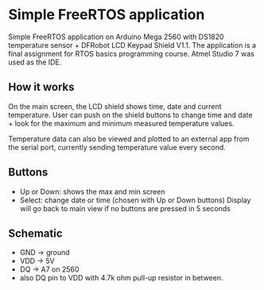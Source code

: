 # Simple FreeRTOS application
Simple FreeRTOS application on Arduino Mega 2560 with DS1820 temperature sensor + DFRobot LCD Keypad Shield V1.1.
The application is a final assignment for RTOS basics programming course. Atmel Studio 7 was used as the IDE.

## How it works
On the main screen, the LCD shield shows time, date and current temperature.
User can push on the shield buttons to change time and date + look for the maximum
and minimum measured temperature values.

Temperature data can also be viewed and plotted to an external app from the serial port,
currently sending temperature value every second.

## Buttons
- Up or Down: shows the max and min screen
- Select: change date or time (chosen with Up or Down buttons)
Display will go back to main view if no buttons are pressed in 5 seconds

## Schematic
- GND -> ground
- VDD -> 5V
- DQ -> A7 on 2560
- also DQ pin to VDD with 4.7k ohm pull-up resistor in between.

